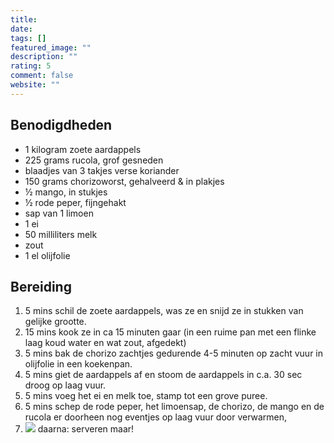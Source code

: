 ```yaml
---
title: 
date: 
tags: []
featured_image: ""
description: ""
rating: 5
comment: false
website: ""
---
```


## Benodigdheden

-   1 kilogram  zoete aardappels 
-   225 grams  rucola, grof gesneden 
-   blaadjes van 3 takjes verse koriander 
-   150 grams  chorizoworst, gehalveerd & in plakjes 
-   ½  mango, in stukjes 
-   ½  rode peper, fijngehakt 
-   sap van 1 limoen 
-   1  ei 
-   50 milliliters  melk 
-   zout 
-   1  el olijfolie 

## Bereiding

1.  5 mins  schil de zoete aardappels, was ze en snijd ze in stukken van gelijke grootte. 
2.  15 mins  kook ze in ca 15 minuten gaar (in een ruime pan met een flinke laag koud water en wat zout, afgedekt) 
3.  5 mins  bak de chorizo zachtjes gedurende 4-5 minuten op zacht vuur in olijfolie in een koekenpan. 
4.  5 mins  giet de aardappels af en stoom de aardappels in c.a. 30 sec droog op laag vuur. 
5.  5 mins  voeg het ei en melk toe, stamp tot een grove puree. 
6.  5 mins  schep de rode peper, het limoensap, de chorizo, de mango en de rucola er doorheen   nog eventjes op laag vuur door verwarmen, 
7.  ![](https://cinc-prod-west.s3.amazonaws.com/media/user-images/thumbs/1000_1000_nocrop/wFy5YZQxcp.jpg)  daarna: serveren maar!